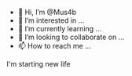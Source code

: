 - 👋 Hi, I’m @Mus4b
- 👀 I’m interested in ...
- 🌱 I’m currently learning ...
- 💞️ I’m looking to collaborate on ...
- 📫 How to reach me ...

<!---
Mus4b/Mus4b is a ✨ special ✨ repository because its `README.md` (this file) appears on your GitHub profile.
You can click the Preview link to take a look at your changes.
---> I'm starting new life
